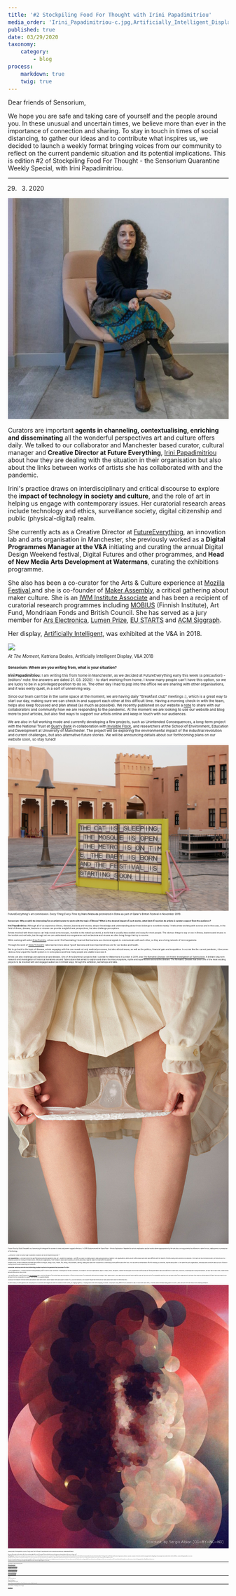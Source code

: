 ```yaml
---
title: '#2 Stockpiling Food For Thought with Irini Papadimitriou'
media_order: 'Irini_Papadimitriou-c.jpg,Artificially_Intelligent_Display_27 copy.jpg,future-flora.jpg,iamportrait.jpg,P1020338.JPG'
published: true
date: 03/29/2020
taxonomy:
    category:
        - blog
process:
    markdown: true
    twig: true
---
```


Dear friends of Sensorium,


We hope you are safe and taking care of yourself and the people around you. In these unusual and uncertain times, we believe more than ever in the importance of connection and sharing. To stay in touch in times of social distancing, to gather our ideas and to contribute what inspires us, we decided to launch a weekly format bringing voices from our community to reflect on the current pandemic situation and its potential implications. 
This is edition #2 of Stockpiling Food For Thought - the Sensorium Quarantine Weekly Special, with Irini Papadimitriou.



***

29. 03. 2020

![](Irini_Papadimitriou-c.jpg)

Curators are important **agents in channeling, contextualising, enriching and disseminating** all the wonderful perspectives art and culture offers daily. We talked to our collaborator and Manchester based curator, cultural manager and **Creative Director at Future Everything**, [Irini Papadimitriou](https://futureeverything.org/people/irini-papadimitriou/) about how they are dealing with the situation in their organisation but also about the links between works of artists she has collaborated with and the pandemic. 

Irini's practice draws on interdisciplinary and critical discourse to explore the **impact of technology in society and culture**, and the role of art in helping us engage with contemporary issues. Her curatorial research areas include technology and ethics, surveillance society, digital citizenship and public (physical-digital) realm.


She currently acts as a Creative Director at [FutureEverything](https://futureeverything.org/people/irini-papadimitriou/), an innovation lab and arts organisation in Manchester, she previously worked as a **Digital Programmes Manager at the V&A** initiating and curating the annual Digital Design Weekend festival, Digital Futures and other programmes, and **Head of New Media Arts Development at Watermans**, curating the exhibitions programme.


She also has been a co-curator for the Arts & Culture experience at [Mozilla Festival ](https://www.mozillafestival.org/en/)and she is co-founder of [Maker Assembly](https://www.mozillafestival.org/en/), a critical gathering about maker culture. She is an [IWM Institute Associate](https://www.iwm.org.uk/) and has been a recipient of curatorial research programmes including [MOBIUS](https://m0bius.net/) (Finnish Institute), Art Fund, Mondriaan Fonds and British Council. She has served as a jury member for [Ars Electronica](https://ars.electronica.art/festival/en/), [Lumen Prize](https://lumenprize.com), [EU STARTS](https://lumenprize.com) and [ACM Siggraph](https://www.siggraph.org).


Her display, [Artificially Intelligent](https://www.vam.ac.uk/blog/digital/artificially-intelligent-digital-design-weekend-2018), was exhibited at the V&A in 2018.


![](Artificially_Intelligent_Display_27%20copy.jpg)
<br/><small><small>_At The Moment_, Katriona Beales, Artificially Intelligent Display, V&A 2018<small><small>

    
**Sensorium: Where are you writing from, what is your situation?**
    
    
**Irini Papadimitriou:** I am writing this from home in Manchester, as we decided at FutureEverything early this week (a precaution) - (editors' note: the answers are dated 21. 03. 2020) - to start working from home. I know many people can't have this option, so we are lucky to be in a privileged position to do so. The other day I had to pop into the office we are sharing with other organisations, and it was eerily quiet, in a sort of unnerving way.
    
    
Since our team can't be in the same space at the moment, we are having daily "Breakfast club" meetings :), which is a great way to start our day, making sure we can check in and support each other at this difficult time. Having a morning check-in with the team, helps also keep focussed and plan ahead (as much as possible). We recently published on our website a [note](https://futureeverything.org/news/covid-19-update-a-note-to-our-collaborators/) to share with our collaborators and community how we are responding to the pandemic. At the moment we are looking to use our website and blog more to post articles, but also find ways to support our artists online and keep in touch with our audiences. 
    
    
We are also in full working mode and currently developing a few projects, such as Unintended Consequences, a long-term project with the National Trust at [Quarry Bank](https://www.nationaltrust.org.uk/quarry-bank) in collaboration with[ Invisible Flock](https://invisibleflock.com), and researchers at the School of Environment, Education and Development at University of Manchester. The project will be exploring the environmental impact of the industrial revolution and current challenges, but also alternative future stories. We will be announcing details about our forthcoming plans on our website soon, so stay tuned!
    

![](P1020338.JPG)
<br/><small><small>FutureEverything's art commission: _Every Thing Every Time_ by Naho Matsuda premiered in Doha as part of Qatar's British Festival in November 2019.<small><small>
    
    
**Sensorium: Why could it be interesting for an artist/curator to work with the topic of illness? What is the desired impact of such works, what kind of reaction do artists & curators expect from the audience?**
    
    
**Irini Papadimitriou:** Although all of us experience illness, disease, bacteria and viruses, deeper knowledge and understanding about these belongs to scientists mainly. I think artists working with science and in this case, in the field of illness, disease, bacteria or viruses can provide insightful new perspectives, but also challenge perceptions.
    
    
Artists involved with these topics can help reveal a microscopic, invisible to the naked eye world, a world that is usually inaccessible and scary for most people. The obvious things to say or see in illness, bacteria and viruses is the terrible and evil side, but through art we can understand microorganisms such as bacteria and viruses as other living things that try to survive.
    
    
While working with artist [Anna Dumitriu](https://annadumitriu.tumblr.com/), whose work I find fascinating, I learned that bacteria use chemical signals to communicate with each other, so they are a living network of microorganisms.
    
Through the work of [Giulia Tomasello](https://gitomasello.com/) I also learned more about “good” bacteria and how important these are for our bodies and health.
    
    
But to go back to the topic of disease, artists engaging with this can reveal not only medical processes, but also ethical issues, as well as the politics, financial gain and inequalities. In a crisis like the current pandemic, it becomes obvious how unjust the health system is in some places and how many people are unable to access it.
    
    
Artists can also challenge perceptions around disease. One of Anna Dumitriu’s projects that I curated for Watermans in London in 2014, was [_The Romantic Disease: An Artistic Investigation of Tuberculosis_](https://www.watermans.org.uk/new-media-arts-archive/the-romantic-disease-an-artistic-investigation-of-tuberculosis/). A brilliant long term research and investigation of historical narratives around Tuberculosis that aimed to explore and share the misconceptions, myths and superstitions around the disease. The Romantic Disease has been one of the most exciting projects to be involved with and engaged audiences in brilliant ways, through the exhibition, workshops and talks.
    

![](future-flora.jpg)    
<br/><small><small>_Future Flora_ by Giulia Tomasello is a harvesting kit designed for women to treat and prevent vaginal infections. In 2018 Giulia received the Grand Prize – Artistic Exploration: Awarded for artistic exploration and art works where appropriation by the arts has a strong potential to influence or alter the use, deployment or perception of technology.<small><small>  
    
    
**Sensorium: What role can art play in pandemic situations like we are experiencing now? **


**Irini Papadimitriou:** As we have seen in the past few weeks during the pandemic crisis, art - despite the challenges - can offer us solace by creating ways to keep going and keep us together. Arts organisations, artists and art professionals have been badly affected with the majority of events having been cancelled or postponed. They have lost much needed income, but they are also in a precarious position by relying on freelance work. Affected arts organisations, from festivals to small scale museums, art centres and similar, might be unable to reopen after the pandemic. 
    
    
Despite all this, the arts community has made great efforts to bring art, design, music, theatre, film, writing, critical debates, learning, making and loads more to audiences by harnessing online platforms and other tools. This has been an extraordinary effort for keeping us connected, inspired and positive. At the same time, arts organisations, individuals and collectives have put a lot of work in sharing resources and supporting the community.  
    
    
    

**Sensorium: What has been the most interesting creative reaction to the pandemic that you know of so far?**


**Irini Papadimitriou: **People have been doing amazing stuff in order to stay connected. Thinking about the arts community, it’s brilliant to see how organisations (large or small), artists, designers, creative technologists and other art professionals are finding alternative ways and platforms to share work, resources, knowledge and coping mechanisms, but also talk to each other, create events and activities and so much more. 
    
    
The past few days I have followed the [IAM Weekend](https://www.iam-internet.com/weekend) and I love the intimacy of the online talks and discussions. It feels so much more of a community with everyone being in their space/home. I also came across a project where artists have set up some sort of a cooperative and they can sell work online for a small amount, but when they reach a certain amount of sales they also have to buy artwork from the cooperative to support other artists. It’s a great initiative. 
    
Obviously the majority of these events and actions have been online, which makes them accessible to many of us, but not everyone; we shouldn't forget that there are still many people who have no internet access.
    
    
In other cases, it’s been great to see how people try to connect with neighbours while in isolation in their homes, by singing together, or helping each other with shopping or similar. And people using different tools available to stay in touch with each other; I recently saw a birthday taking place on zoom :) and I am sure there are many more amazing examples.
    
    
![](iamportrait.jpg)    
<br/><small><small>_Stardust_ portrait of Irini Papadimitriou (courtesy of Sergio Albiac) from the final day of IAM Weekend with online conversations and workshops. #weareallmadeofstardust
<small><small>
    
  
    
**Sensorium: Some people say this pandemic will accelerate a wider paradigm shift in society. Do you agree? Can you describe how you see the importance and potential impact of this event on a larger scale?**


**Irini Papadimitriou:** The past few years, we have been witnessing crisis after crisis. Just to think about the more recent events e.g. from the fires in California and severe floods around the world, extended bushfires in Australia, frequent extreme weather phenomena and now the pandemic. It’s during critical events like these and the reaction of governments, politicians, corporations, companies etc that make us realise how wrong we have been doing things so far, repeating the same mistakes, but also show the selfishness, injustice and huge inequalities in our society.
    
    
During the Coronavirus pandemic it’s been really reassuring to see so many acts of kindness, but on the other hand, also worrying that such a huge number of people around the word live in extremely precarious situations without access to health, shelter and steady income. It’s also a reminder about how fragile our world is.
    
    
I have been hearing and seeing reactions from some people saying that this will also pass and we will go back to normal. I am not sure though what we mean by normal anymore. I don’t want to be pessimistic but I feel that unless we change radically how we think and act, we will only get out of this crisis to enter another one. So I very much hope that this pandemic can at least serve as a lesson for changing attitudes and hopefully avert the next crisis.
    
    
**Thank you very much Irini for sharing your thoughts and letting the Sensorium community imagine fragments of your reality.**__
    
    
***

Irini Papadimitriou & FutureEverything online:
    
    
[Web FutureEverything](https://www.futureeverything.org/)
    
[Instagram Irini Papadimitriou](https://www.instagram.com/irini_mirena/)
    
[Instagram FutureEverything](https://www.instagram.com/futureverything)

[Facebook Irini Papadimitriou](https://www.facebook.com/irinimirena.papadimitriou)
    
[Facebook FutureEverything](https://www.facebook.com/FutureEverything)
    
[Twitter Irini Papadimitriou](https://twitter.com/irini_mirena)

[Twitter FutureEverything](https://twitter.com/FuturEverything)
***

Credits:


Writing: Lucia Dubačová

Editing: Célia Bugniot

Publishing: Sensorium Festival

Pictures: Courtesy of Irini Papadimitriou, _Future Flora_ picture courtesy of Giulia Tomasello 
    
***
    
Previous editions - Stockpiling Food For Thought:
    
[Anna Dumitriu](https://sensorium.is/articles/sfft-anna-dumitriu)
